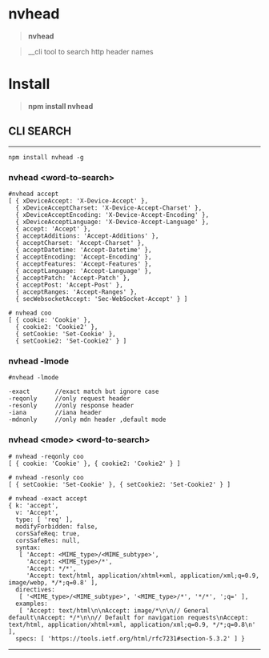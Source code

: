 # nvhead
>__nvhead__

>__cli tool to search  http header names

# Install

>__npm install nvhead__



## CLI SEARCH
-------------

    npm install nvhead -g

### nvhead \<word-to-search\>

    #nvhead accept
    [ { xDeviceAccept: 'X-Device-Accept' },
      { xDeviceAcceptCharset: 'X-Device-Accept-Charset' },
      { xDeviceAcceptEncoding: 'X-Device-Accept-Encoding' },
      { xDeviceAcceptLanguage: 'X-Device-Accept-Language' },
      { accept: 'Accept' },
      { acceptAdditions: 'Accept-Additions' },
      { acceptCharset: 'Accept-Charset' },
      { acceptDatetime: 'Accept-Datetime' },
      { acceptEncoding: 'Accept-Encoding' },
      { acceptFeatures: 'Accept-Features' },
      { acceptLanguage: 'Accept-Language' },
      { acceptPatch: 'Accept-Patch' },
      { acceptPost: 'Accept-Post' },
      { acceptRanges: 'Accept-Ranges' },
      { secWebsocketAccept: 'Sec-WebSocket-Accept' } ]

    # nvhead coo
    [ { cookie: 'Cookie' },
      { cookie2: 'Cookie2' },
      { setCookie: 'Set-Cookie' },
      { setCookie2: 'Set-Cookie2' } ]


### nvhead -lmode
    
    #nvhead -lmode
   
    -exact       //exact match but ignore case
    -reqonly     //only request header
    -resonly     //only response header
    -iana        //iana header
    -mdnonly     //only mdn header ,default mode


### nvhead \<mode\> \<word-to-search\>

    # nvhead -reqonly coo
    [ { cookie: 'Cookie' }, { cookie2: 'Cookie2' } ]

    # nvhead -resonly coo
    [ { setCookie: 'Set-Cookie' }, { setCookie2: 'Set-Cookie2' } ]

    # nvhead -exact accept
    { k: 'accept',
      v: 'Accept',
      type: [ 'req' ],
      modifyForbidden: false,
      corsSafeReq: true,
      corsSafeRes: null,
      syntax:
       [ 'Accept: <MIME_type>/<MIME_subtype>',
         'Accept: <MIME_type>/*',
         'Accept: */*',
         'Accept: text/html, application/xhtml+xml, application/xml;q=0.9, image/webp, */*;q=0.8' ],
      directives:
       [ '<MIME_type>/<MIME_subtype>', '<MIME_type>/*', '*/*', ';q=' ],
      examples:
       [ 'Accept: text/html\n\nAccept: image/*\n\n// General default\nAccept: */*\n\n// Default for navigation requests\nAccept: text/html, application/xhtml+xml, application/xml;q=0.9, */*;q=0.8\n' ],
      specs: [ 'https://tools.ietf.org/html/rfc7231#section-5.3.2' ] }


----------------------------------------------

